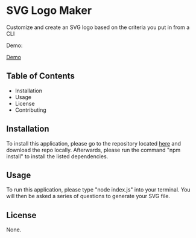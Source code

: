 # SVG Logo Maker


Customize and create an SVG logo based on the criteria you put in from a CLI

Demo:

[Demo](https://github.com/HunterHester/SVG-Logo-Maker/assets/87347760/80375fb1-3ce3-42c0-81eb-3557d5a72275)



## Table of Contents


* Installation
* Usage
* License
* Contributing


## Installation

To install this application, please go to the repository located [here](https://github.com/HunterHester/SVG-Logo-Maker) and download the repo locally. Afterwards, please run the command "npm install" to install the listed dependencies. 


## Usage

To run this application, please type "node index.js" into your terminal. You will then be asked a series of questions to generate your SVG file.


## License


None.

